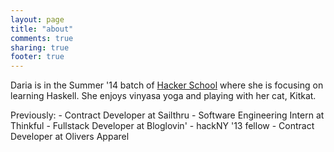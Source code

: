 ```yaml
---
layout: page
title: "about"
comments: true
sharing: true
footer: true
---
```


Daria is in the Summer '14 batch of [Hacker School](https://www.hackerschool.com/) where she is focusing on learning Haskell. She enjoys vinyasa yoga and playing with her cat, Kitkat.

Previously:
    - Contract Developer at Sailthru
    - Software Engineering Intern at Thinkful
    - Fullstack Developer at Bloglovin'
    - hackNY '13 fellow
    - Contract Developer at Olivers Apparel